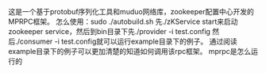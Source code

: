 这是一个基于protobuf序列化工具和muduo网络库，zookeeper配置中心开发的MPRPC框架。
怎么使用：sudo ./autobuild.sh 先./zKService start来启动zookeeper service，然后到bin目录下先./provider -i test.config 然后./consumer -i test.config就可以运行example目录下的例子。
通过阅读example目录下的例子可以更加清楚的知道如何调用该rpc框架。
mprpc是怎么运行的
